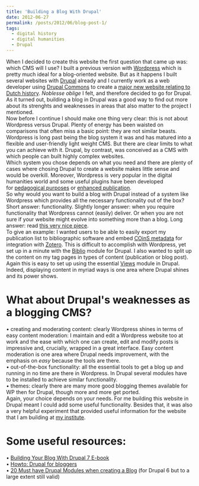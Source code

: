 ```yaml
---
title: 'Building a Blog With Drupal'
date: 2012-06-27
permalink: /posts/2012/06/blog-post-1/
tags:
  - digital history
  - digital humanities
  - Drupal
---
```



When I decided to create this website the first question that came up was\: which CMS will I use? I built a previous version with [Wordpress](https://web.archive.org/web/20231022071003/http://wordpress.org/) which is pretty much ideal for a blog-oriented website. But as it happens I built several websites with [Drupal](https://web.archive.org/web/20231022071003/http://drupal.org/) already and I currently work as a web developer using [Drupal Commons](https://web.archive.org/web/20231022071003/http://drupal.org/project/commons) to create a [major new website relating to Dutch history](https://web.archive.org/web/20231022071003/http://thesurfaceappearanceofthings.com/blog/17-05-2012/building-online-community-historians-netherlands). _Noblesse oblige_ I felt, and therefore decided to go for Drupal. As it turned out, building a blog in Drupal was a good way to find out more about its strenghts and weaknesses in areas that also matter to the project I mentioned.   
Now before I continue I should make one thing very clear\: this is not about Wordpress versus Drupal. Plenty of energy has been waisted on comparisons that often miss a basic point\: they are not similar beasts. Wordpress is long past being the blog system it was and has matured into a flexible and user-friendly light weight CMS. But there are clear limits to what you can achieve with it. Drupal, by contrast, was conceived as a CMS with which people can built highly complex websites.  
Which system you chose depends on what you need and there are plenty of cases where chosing Drupal to create a website makes little sense and would be overkill. Moreover, Wordpress is very popular in the digital humanities world and some useful plugins have been developed for [pedagogical purposes](https://web.archive.org/web/20231022071003/http://chnm.gmu.edu/scholarpress/) or [enhanced publication](https://web.archive.org/web/20231022071003/http://digital-scholarship.ehumanities.nl/epubs/augmenting-wordpress-for-enhanced-publication/).   
So why would you want to build a blog with Drupal instead of a system like Wordpress which provides all the necessary functionality out of the box? Short answer\: functionality. Slightly longer answer\: when you require functionality that Wordpress cannot \(easily\) deliver. Or when you are not sure if your website might evolve into something more than a blog. Long answer\: read [this very nice piece](https://web.archive.org/web/20231022071003/http://www.onyxbits.de/content/howto-build-single-user-blog-drupal).  
To give an example\: I wanted users to be able to easily export my publication list to bibliographic software and embed [COinS metadata](https://web.archive.org/web/20231022071003/http://en.wikipedia.org/wiki/COinS) for integration with [Zotero](https://web.archive.org/web/20231022071003/http://en.wikipedia.org/wiki/COinS). This is difficult to accomplish with Wordpress, yet set up in a minute with the [Biblio](https://web.archive.org/web/20231022071003/http://drupal.org/project/biblio) module for Drupal. I also wanted to split up the content on my tag pages in types of content \(publication or blog post\). Again this is easy to set up using the essential [Views](https://web.archive.org/web/20231022071003/http://www.onyxbits.de/content/howto-build-single-user-blog-drupal) module in Drupal. Indeed, displaying content in myriad ways is one area where Drupal shines and its power shows.    
# What about Drupal's weaknesses as a blogging CMS?  
•	creating and moderating content\: clearly Wordpress shines in terms of easy content moderation\: I maintain and edit a Wordpress website too at work and the ease with which one can create, edit and modify posts is impressive and, crucially, wrapped in a great interface. Easy content moderation is one area where Drupal needs improvement, with the emphasis on _easy_ because the tools are there.  
•	out-of-the-box functionality\: all the essential tools to get a blog up and running in no time are there in Wordpress. In Drupal several modules have to be installed to achieve similar functionality.  
•	themes\: clearly there are many more good blogging themes available for WP then for Drupal, though more and more get ported.  
Again, your choice depends on your needs. For me building this website in Drupal meant I could add some useful functionality. Besides that, it was also a very helpful experiment that provided useful information for the website that I am building at [my institute](https://web.archive.org/web/20231022071003/http://www.huygens.knaw.nl/).    
# Some useful resources\:   
•	[Building Your Blog With Drupal 7 E-book](https://web.archive.org/web/20231022071003/http://learnbythedrop.com/drop/182)  
•	[Howto\: Drupal for bloggers](https://web.archive.org/web/20231022071003/http://www.onyxbits.de/content/howto-build-single-user-blog-drupal)  
•	[20 Must have Drupal Modules when creating a Blog](https://web.archive.org/web/20231022071003/http://mydrupal.com/20_must_have_drupal_modules_when_creating_a_blog) \(for Drupal 6 but to a large extent still valid\)  
